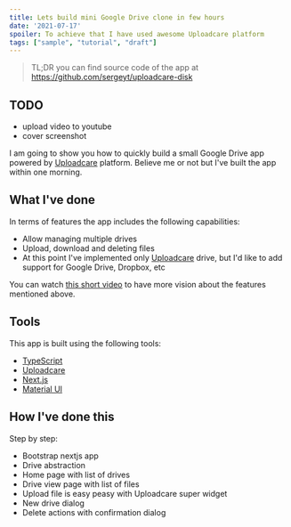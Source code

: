 ```yaml
---
title: Lets build mini Google Drive clone in few hours
date: '2021-07-17'
spoiler: To achieve that I have used awesome Uploadcare platform
tags: ["sample", "tutorial", "draft"]
---
```


> TL;DR you can find source code of the app at https://github.com/sergeyt/uploadcare-disk

## TODO

- upload video to youtube
- cover screenshot

I am going to show you how to quickly build a small Google Drive app powered by [Uploadcare](https://uploadcare.com) platform. Believe me or not but I've built the app within one morning.

## What I've done

In terms of features the app includes the following capabilities:
- Allow managing multiple drives
- Upload, download and deleting files
- At this point I've implemented only [Uploadcare](https://uploadcare.com) drive, but I'd like to add support for Google Drive, Dropbox, etc

You can watch [this short video](https://drive.google.com/file/d/1nDrBTZ_msFJSMdV2DkZeazyL52bVSyln/view) to have more vision about the features mentioned above.

## Tools

This app is built using the following tools:

- [TypeScript](https://www.typescriptlang.org/)
- [Uploadcare](https://uploadcare.com)
- [Next.js](https://nextjs.org/)
- [Material UI](https://material-ui.com/)

## How I've done this

Step by step:
- Bootstrap nextjs app
- Drive abstraction
- Home page with list of drives
- Drive view page with list of files
- Upload file is easy peasy with Uploadcare super widget
- New drive dialog
- Delete actions with confirmation dialog
